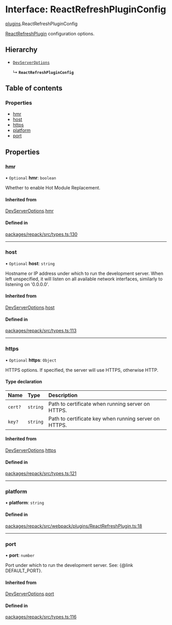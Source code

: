 # Interface: ReactRefreshPluginConfig

[plugins](../modules/plugins.md).ReactRefreshPluginConfig

[ReactRefreshPlugin](../classes/plugins.ReactRefreshPlugin.md) configuration options.

## Hierarchy

- [`DevServerOptions`](./DevServerOptions.md)

  ↳ **`ReactRefreshPluginConfig`**

## Table of contents

### Properties

- [hmr](./plugins.ReactRefreshPluginConfig.md#hmr)
- [host](./plugins.ReactRefreshPluginConfig.md#host)
- [https](./plugins.ReactRefreshPluginConfig.md#https)
- [platform](./plugins.ReactRefreshPluginConfig.md#platform)
- [port](./plugins.ReactRefreshPluginConfig.md#port)

## Properties

### hmr

• `Optional` **hmr**: `boolean`

Whether to enable Hot Module Replacement.

#### Inherited from

[DevServerOptions](./DevServerOptions.md).[hmr](./DevServerOptions.md#hmr)

#### Defined in

[packages/repack/src/types.ts:130](https://github.com/callstack/repack/blob/1d9a1bb/packages/repack/src/types.ts#L130)

___

### host

• `Optional` **host**: `string`

Hostname or IP address under which to run the development server.
When left unspecified, it will listen on all available network interfaces, similarly to listening on '0.0.0.0'.

#### Inherited from

[DevServerOptions](./DevServerOptions.md).[host](./DevServerOptions.md#host)

#### Defined in

[packages/repack/src/types.ts:113](https://github.com/callstack/repack/blob/1d9a1bb/packages/repack/src/types.ts#L113)

___

### https

• `Optional` **https**: `Object`

HTTPS options.
If specified, the server will use HTTPS, otherwise HTTP.

#### Type declaration

| Name | Type | Description |
| :------ | :------ | :------ |
| `cert?` | `string` | Path to certificate when running server on HTTPS. |
| `key?` | `string` | Path to certificate key when running server on HTTPS. |

#### Inherited from

[DevServerOptions](./DevServerOptions.md).[https](./DevServerOptions.md#https)

#### Defined in

[packages/repack/src/types.ts:121](https://github.com/callstack/repack/blob/1d9a1bb/packages/repack/src/types.ts#L121)

___

### platform

• **platform**: `string`

#### Defined in

[packages/repack/src/webpack/plugins/ReactRefreshPlugin.ts:18](https://github.com/callstack/repack/blob/1d9a1bb/packages/repack/src/webpack/plugins/ReactRefreshPlugin.ts#L18)

___

### port

• **port**: `number`

Port under which to run the development server. See: {@link DEFAULT_PORT}.

#### Inherited from

[DevServerOptions](./DevServerOptions.md).[port](./DevServerOptions.md#port)

#### Defined in

[packages/repack/src/types.ts:116](https://github.com/callstack/repack/blob/1d9a1bb/packages/repack/src/types.ts#L116)
